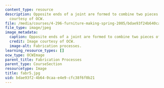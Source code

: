```yaml
---
content_type: resource
description: Opposite ends of a joint are formed to combine two pieces of wood. Image
  courtesy of OCW.
file: /media/courses/4-296-furniture-making-spring-2005/bdae93f24b640caae4e9cfc38f6f0b21_fabr5.jpg
file_type: image/jpeg
image_metadata:
  caption: Opposite ends of a joint are formed to combine two pieces of wood.
  credit: Image courtesy of OCW.
  image-alt: Fabrication processes.
learning_resource_types: []
ocw_type: OCWImage
parent_title: Fabrication Processes
parent_type: CourseSection
resourcetype: Image
title: fabr5.jpg
uid: bdae93f2-4b64-0caa-e4e9-cfc38f6f0b21
---
```

